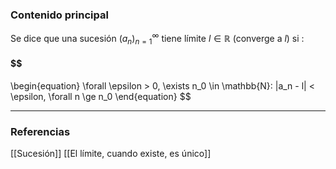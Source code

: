 ### Contenido principal

Se dice que una sucesión $(a_n)^\infty_{n=1}$ tiene límite $l\in \mathbb{R}$ (converge a $l$) si :
#### $$
\begin{equation}
\forall \epsilon > 0, \exists n_0 \in \mathbb{N}: |a_n - l| < \epsilon, \forall n \ge n_0
\end{equation}
$$


--- 
### Referencias
[[Sucesión]]
[[El límite, cuando existe, es único]]